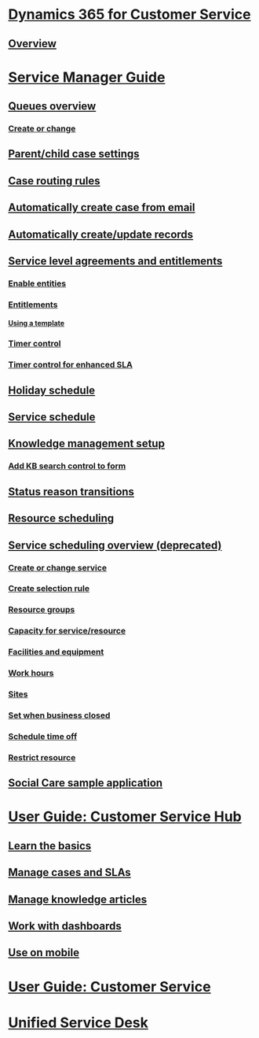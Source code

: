 ﻿# [Dynamics 365 for Customer Service](help-hub.md) 
## [Overview](overview.md)
# [Service Manager Guide](service-manager-guide.md)
## [Queues overview](set-up-queues-manage-activities-cases.md)
### [Create or change](create-edit-queue.md)
## [Parent/child case settings](define-settings-parent-child-cases.md)
## [Case routing rules](create-rules-automatically-route-cases.md)
## [Automatically create case from email](automatically-create-case-from-email.md)
## [Automatically create/update records](set-up-rules-to-automatically-create-or-update-records.md)
## [Service level agreements and entitlements](define-service-level-agreements.md)
### [Enable entities](enable-entities-service-level-agreements.md)
### [Entitlements](create-entitlement-define-support-terms-customer.md)
#### [Using a template](set-up-entitlements-quickly-templates.md)
### [Timer control](add-timer-control-case-form-track-time-against-sla.md)
### [Timer control for enhanced SLA](add-timer-forms-track-time-against-enhanced-sla.md)
## [Holiday schedule](set-up-holiday-schedule.md)
## [Service schedule](create-customer-service-schedule-define-work-hours.md)
## [Knowledge management setup](set-up-knowledge-management.md)
### [Add KB search control to form](add-knowledge-base-search-control-forms.md)
## [Status reason transitions](define-status-reason-transitions-case-management.md)
## [Resource scheduling](../common-scheduler/resource-scheduling-optimization.md)
## [Service scheduling overview (deprecated)](basics-service-service-scheduling.md) 
### [Create or change service](create-edit-service.md)
### [Create selection rule](create-simple-selection-rule.md)
### [Resource groups](create-edit-resource-group.md)
### [Capacity for service/resource](set-capacity-required-service-resource.md)
### [Facilities and equipment](add-facilities-equipment-service-scheduling.md)
### [Work hours](set-work-hours-resource.md)
### [Sites](use-sites-manage-service-locations.md)
### [Set when business closed](set-when-business-closed.md)
### [Schedule time off](schedule-time-off.md)
### [Restrict resource](restrict-resource-from-performing-service.md)
## [Social Care sample application](view-block-deactivate-social-profile.md)
# [User Guide: Customer Service Hub](user-guide-customer-service-hub.md)
## [Learn the basics](customer-service-hub-user-guide-basics.md)
## [Manage cases and SLAs](customer-service-hub-user-guide-case-sla.md)
## [Manage knowledge articles](customer-service-hub-user-guide-knowledge-article.md)
## [Work with dashboards](customer-service-hub-user-guide-dashboard.md)
## [Use on mobile](use-customer-service-hub-on-dynamics-365-mobile.md)
# [User Guide: Customer Service](user-guide-customer-service.md)
# [Unified Service Desk](../unified-service-desk/admin/overview-unified-service-desk.md)
